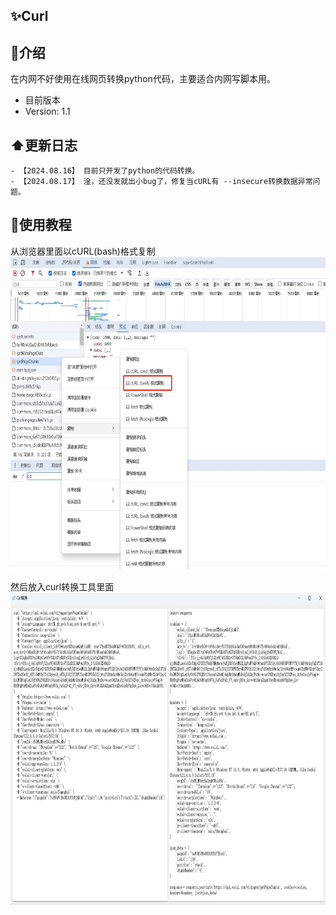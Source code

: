 ## ✨Curl

## 🔺介绍
在内网不好使用在线网页转换python代码，主要适合内网写脚本用。

- 目前版本
- Version: 1.1

## ⬆️更新日志
```
- 【2024.08.16】 目前只开发了python的代码转换。
- 【2024.08.17】 淦，还没发就出小bug了，修复当cURL有 --insecure转换数据异常问题。
```

## 🚀使用教程

从浏览器里面以cURL(bash)格式复制
<img src="./img/png1.png" height="500px">

然后放入curl转换工具里面
<img src="/img/png2.png" height="500px">
